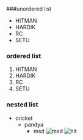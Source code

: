 ###unordered list
- HITMAN
- HARDIK
- RC
- SETU
### ordered list
1. HITMAN
2. HARDIK
3. RC
4. SETU
### nested list
- cricket
  - pandya
     - msd
![msd](https://opt.toiimg.com/recuperator/img/toi/m-69257289/69257289.jpg)
![hit](https://cdn-live.theprint.in/wp-content/uploads/2020/11/EilxqtGWkAgg3vL-e1605948236762.jpeg)
